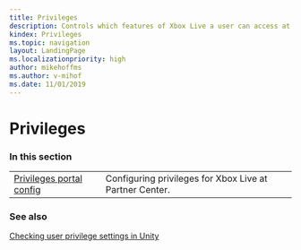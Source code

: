 ```yaml
---
title: Privileges
description: Controls which features of Xbox Live a user can access at a given point in time.
kindex: Privileges
ms.topic: navigation
layout: LandingPage
ms.localizationpriority: high
author: mikehoffms
ms.author: v-mihof
ms.date: 11/01/2019
---
```


# Privileges


### In this section

|     |     |
| --- | --- |
| [Privileges portal config](config/live-privileges-config-nav.md) | Configuring privileges for Xbox Live at Partner Center. |


### See also

[Checking user privilege settings in Unity](../../../get-started/setup-ide/creators/unity-win10/live-check-privileges-unity.md)
